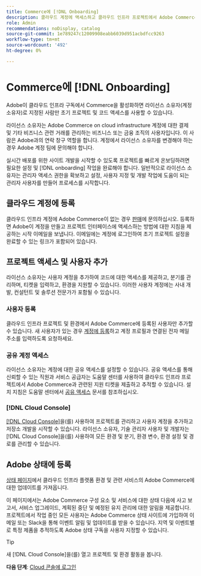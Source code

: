 ```yaml
---
title: Commerce에 [!DNL Onboarding]
description: 클라우드 계정에 액세스하고 클라우드 인프라 프로젝트에서 Adobe Commerce을 설정합니다.
role: Admin
recommendations: noDisplay, catalog
source-git-commit: 1e789247c12009908eabb6039d951acbdfcc9263
workflow-type: tm+mt
source-wordcount: '492'
ht-degree: 0%

---
```


# Commerce에 [!DNL Onboarding]

Adobe이 클라우드 인프라 구독에서 Commerce을 활성화하면 라이선스 소유자(계정 소유자)로 지정된 사람만 초기 프로젝트 및 코드 액세스를 사용할 수 있습니다.

라이선스 소유자는 Adobe Commerce on cloud infrastructure 계정에 대한 결제 및 기타 비즈니스 관련 거래를 관리하는 비즈니스 또는 금융 조직의 사용자입니다. 이 사람은 Adobe과의 연락 창구 역할을 합니다. 계정에서 라이선스 소유자를 변경해야 하는 경우 Adobe 계정 팀에 문의해야 합니다.

실시간 배포를 위한 사이트 개발을 시작할 수 있도록 프로젝트를 빠르게 온보딩하려면 필요한 설정 및 [!DNL onboarding] 작업을 완료해야 합니다. 일반적으로 라이선스 소유자는 관리자 액세스 권한을 확보하고 설정, 사용자 지정 및 개발 작업에 도움이 되는 관리자 사용자를 만들어 프로세스를 시작합니다.

## 클라우드 계정에 등록

클라우드 인프라 계정에 Adobe Commerce이 없는 경우 [판매]에 문의하십시오. 등록하면 Adobe이 계정을 만들고 프로젝트 인터페이스에 액세스하는 방법에 대한 지침을 제공하는 시작 이메일을 보냅니다. 이메일에는 계정에 로그인하여 초기 프로젝트 설정을 완료할 수 있는 링크가 포함되어 있습니다.

## 프로젝트 액세스 및 사용자 추가

라이선스 소유자는 사용자 계정을 추가하여 코드에 대한 액세스를 제공하고, 분기를 관리하며, 티켓을 입력하고, 환경을 지원할 수 있습니다. 이러한 사용자 계정에는 사내 개발, 컨설턴트 및 솔루션 전문가가 포함될 수 있습니다.

### 사용자 등록

클라우드 인프라 프로젝트 및 환경에서 Adobe Commerce에 등록된 사용자만 추가할 수 있습니다. 새 사용자가 있는 경우 [계정에 등록](https://account.magento.com/customer/account/login/)하고 계정 프로필과 연결된 전자 메일 주소를 입력하도록 요청하세요.

### 공유 계정 액세스

라이선스 소유자는 계정에 대한 공유 액세스를 설정할 수 있습니다. 공유 액세스를 통해 신뢰할 수 있는 직원과 서비스 공급자는 도움말 센터를 사용하여 클라우드 인프라 프로젝트에서 Adobe Commerce과 관련된 지원 티켓을 제출하고 추적할 수 있습니다. 설치 지침은 도움말 센터에서 [공유 액세스] 문서를 참조하십시오.

### [!DNL Cloud Console]

[[!DNL Cloud Console]](cloud-console.md)을(를) 사용하여 프로젝트를 관리하고 사용자 계정을 추가하고 저장소 개발을 시작할 수 있습니다. 라이선스 소유자, 기술 관리자 사용자 및 개발자는 [!DNL Cloud Console]을(를) 사용하여 모든 환경 및 분기, 환경 변수, 환경 설정 및 경로를 관리할 수 있습니다.

## Adobe 상태에 등록

[상태 페이지]에서 클라우드 인프라 플랫폼 환경 및 관련 서비스의 Adobe Commerce에 대한 업데이트를 가져옵니다.

이 페이지에서는 Adobe Commerce 구성 요소 및 서비스에 대한 상태 다음에 사고 보고서, 서비스 업그레이드, 계획된 중단 및 예정된 유지 관리에 대한 알림을 제공합니다. 프로젝트에서 작업 중인 모든 사용자는 Adobe Commerce 상태 사이트에 가입하여 이메일 또는 Slack을 통해 이벤트 알림 및 업데이트를 받을 수 있습니다. 지역 및 이벤트별로 특정 제품을 추적하도록 Adobe 상태 구독을 사용자 지정할 수 있습니다.

>[!TIP]
>
> 새 [!DNL Cloud Console]을(를) 열고 프로젝트 및 환경 활동을 봅니다.
>
>**다음 단계**: [Cloud 콘솔에 로그인](cloud-console.md)

<!-- link definitions -->

[판매]: https://business.adobe.com/products/magento/get-demo.html
[공유 액세스]: https://experienceleague.adobe.com/docs/commerce-knowledge-base/kb/help-center-guide/magento-help-center-user-guide.html#shared-access
[상태 페이지]: https://status.adobe.com/products/503473
